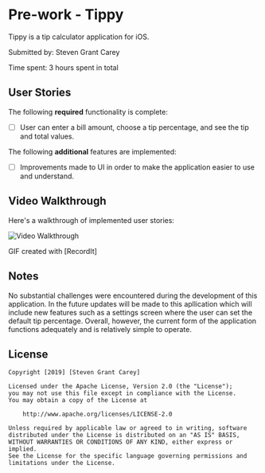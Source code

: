# Pre-work - Tippy

Tippy is a tip calculator application for iOS.

Submitted by: Steven Grant Carey

Time spent: 3 hours spent in total

## User Stories

The following **required** functionality is complete:

* [ ] User can enter a bill amount, choose a tip percentage, and see the tip and total values.

The following **additional** features are implemented:

- [ ] Improvements made to UI in order to make the application easier to use and understand.

## Video Walkthrough 

Here's a walkthrough of implemented user stories:

<img src= "http://g.recordit.co/KoN8kb2o9l.gif" title='Video Walkthrough' width='' alt='Video Walkthrough' />

GIF created with [RecordIt]

## Notes

No substantial challenges were encountered during the development of this application.  In the future updates will be 
made to this apllication which will include new features such as a settings screen where the user can set the default 
tip percentage.  Overall, however, the current form of the application functions adequately and is relatively simple to 
operate.

## License

    Copyright [2019] [Steven Grant Carey]

    Licensed under the Apache License, Version 2.0 (the "License");
    you may not use this file except in compliance with the License.
    You may obtain a copy of the License at

        http://www.apache.org/licenses/LICENSE-2.0

    Unless required by applicable law or agreed to in writing, software
    distributed under the License is distributed on an "AS IS" BASIS,
    WITHOUT WARRANTIES OR CONDITIONS OF ANY KIND, either express or implied.
    See the License for the specific language governing permissions and
    limitations under the License.
